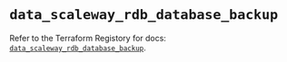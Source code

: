 # `data_scaleway_rdb_database_backup`

Refer to the Terraform Registory for docs: [`data_scaleway_rdb_database_backup`](https://registry.terraform.io/providers/scaleway/scaleway/2.22.0/docs/data-sources/rdb_database_backup).
